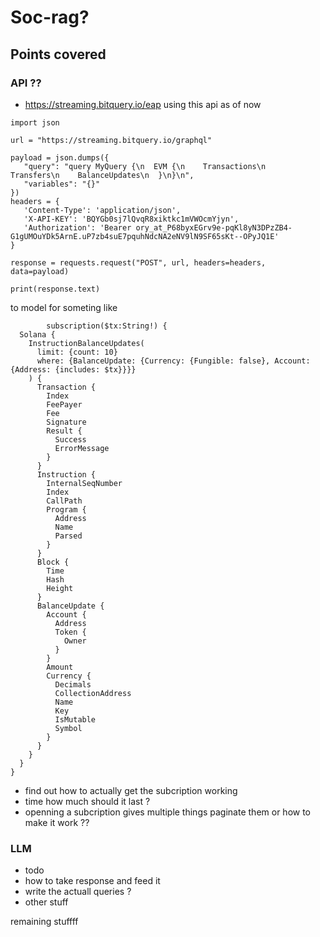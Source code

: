 # Soc-rag?

## Points covered 
### API ??
- https://streaming.bitquery.io/eap
using this api as of now 
```
import json

url = "https://streaming.bitquery.io/graphql"

payload = json.dumps({
   "query": "query MyQuery {\n  EVM {\n    Transactions\n    Transfers\n    BalanceUpdates\n  }\n}\n",
   "variables": "{}"
})
headers = {
   'Content-Type': 'application/json',
   'X-API-KEY': 'BQYGb0sj7lQvqR8xiktkc1mVWOcmYjyn',
   'Authorization': 'Bearer ory_at_P68byxEGrv9e-pqKl8yN3DPzZB4-G1gUMOuYDk5ArnE.uP7zb4suE7pquhNdcNA2eNV9lN9SF65sKt--OPyJQ1E'
}

response = requests.request("POST", url, headers=headers, data=payload)

print(response.text)
```
to model for someting like 
```
        subscription($tx:String!) {
  Solana {
    InstructionBalanceUpdates(
      limit: {count: 10}
      where: {BalanceUpdate: {Currency: {Fungible: false}, Account: {Address: {includes: $tx}}}}
    ) {
      Transaction {
        Index
        FeePayer
        Fee
        Signature
        Result {
          Success
          ErrorMessage
        }
      }
      Instruction {
        InternalSeqNumber
        Index
        CallPath
        Program {
          Address
          Name
          Parsed
        }
      }
      Block {
        Time
        Hash
        Height
      }
      BalanceUpdate {
        Account {
          Address
          Token {
            Owner
          }
        }
        Amount
        Currency {
          Decimals
          CollectionAddress
          Name
          Key
          IsMutable
          Symbol
        }
      }
    }
  }
}
```


- find out how to actually get the subcription working 
- time how much should it last ?
- openning a subcription gives multiple things 
        paginate them or how to make it work ??

### LLM
- todo
- how to take response and feed it 
- write the actuall queries ?
- other stuff

remaining stuffff